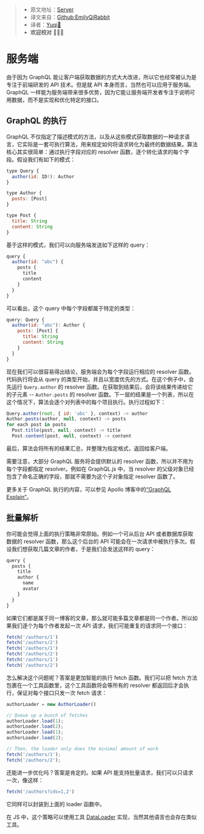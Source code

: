 > * 原文地址：[Server](https://www.howtographql.com/advanced/1-server/)
> * 译文来自：[Github:EmilyQiRabbit](https://github.com/EmilyQiRabbit/GraphQLTranslation)
> * 译者：[Yuqi🌸](https://github.com/EmilyQiRabbit)
> * **欢迎校对** 🙋‍♀️🎉

# 服务端

由于因为 GraphQL 能让客户端获取数据的方式大大改进，所以它也经常被认为是专注于前端研发的 API 技术。但是就 API 本身而言，当然也可以应用于服务端。GraphQL 一样能为服务端带来很多优势，因为它能让服务端开发者专注于说明可用数据，而不是实现和优化特定的接口。

## GraphQL 的执行

GraphQL 不仅指定了描述模式的方法，以及从这些模式获取数据的一种请求语言，它实际是一套可执行算法，用来规定如何将请求转化为最终的数据结果。算法核心其实很简单：通过执行字段对应的 resolver 函数，逐个转化请求的每个字段。假设我们有如下的模式：

```JavaScript
type Query {
  author(id: ID!): Author
}

type Author {
  posts: [Post]
}

type Post {
  title: String
  content: String
}
```

基于这样的模式，我们可以向服务端发送如下这样的 query：

```JavaScript
query {
  author(id: "abc") {
    posts {
      title
      content
    }
  }
}
```

可以看出，这个 query 中每个字段都属于特定的类型：

```JavaScript
query: Query {
  author(id: "abc"): Author {
    posts: [Post] {
      title: String
      content: String
    }
  }
}
```

现在我们可以很容易得出结论，服务端会为每个字段运行相应的 resolver 函数。代码执行将会从 query 的类型开始，并且以宽度优先的方式。在这个例子中，会先运行 `Query.author` 的 resolver 函数。在获取到结果后，会将该结果传递给它的子元素 -- `Author.posts` 的 resolver 函数。下一层的结果是一个列表，所以在这个情况下，算法会逐个对列表中的每个项目执行。执行过程如下：

```JavaScript
Query.author(root, { id: 'abc' }, context) -> author
Author.posts(author, null, context) -> posts
for each post in posts
  Post.title(post, null, context) -> title
  Post.content(post, null, context) -> content
```

最后，算法会将所有的结果汇总，并整理为指定格式，返回给客户端。

需要注意，大部分 GraphQL 服务将会提供默认的 resolver 函数，所以并不用为每个字段都指定 resolver。例如在 GraphQL.js 中，当 resolver 的父级对象已经包含了命名正确的字段，那就不需要为这个子对象指定 resolver 函数了。

更多关于 GraphQL 执行的内容，可以参见 Apollo 博客中的[“GraphQL Explain”](https://dev-blog.apollodata.com/graphql-explained-5844742f195e)。

## 批量解析

你可能会觉得上面的执行策略非常原始。例如一个可从后台 API 或者数据库获取数据的 resolver 函数，那么这个后台的 API 可能会在一次请求中被执行多次。假设我们想获取几篇文章的作者，于是我们会发送这样的 query：

```JavaScript
query {
  posts {
    title
    author {
      name
      avatar
    }
  }
}
```

如果它们都是属于同一博客的文章，那么就可能多篇文章都是同一个作者。所以如果我们逐个为每个作者发起一次 API 请求，我们可能重复的请求同一个接口：

```JavaScript
fetch('/authors/1')
fetch('/authors/2')
fetch('/authors/1')
fetch('/authors/2')
fetch('/authors/1')
fetch('/authors/2')
```

怎么解决这个问题呢？答案是更加智能的执行 fetch 函数。我们可以把 fetch 方法包裹在一个工具函数里，这个工具函数将会等所有的 resolver 都返回后才会执行，保证对每个接口只发一次 fetch 请求：

```JavaScript
authorLoader = new AuthorLoader()

// Queue up a bunch of fetches
authorLoader.load(1);
authorLoader.load(2);
authorLoader.load(1);
authorLoader.load(2);

// Then, the loader only does the minimal amount of work
fetch('/authors/1');
fetch('/authors/2');
```

还能进一步优化吗？答案是肯定的。如果 API 能支持批量请求，我们可以只请求一次，像这样：

```JavaScript
fetch('/authors?ids=1,2')
```

它同样可以封装到上面的 loader 函数中。

在 JS 中，这个策略可以使用工具 [DataLoader](https://github.com/facebook/dataloader) 实现，当然其他语言也会存在类似工具。
